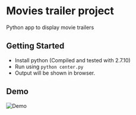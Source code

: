 # Movies trailer project
Python app to display movie trailers

## Getting Started
* Install python (Compiled and tested with 2.7.10)
* Run using `python center.py`
* Output will be shown in browser. 

## Demo 
![Demo](https://github.com/rajashekar/MovieTrailers/blob/master/movietrailer_demo.gif)
